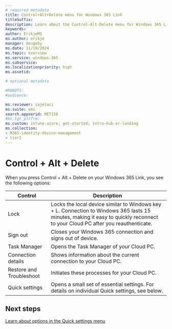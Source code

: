 ```yaml
---
# required metadata
title: Control+Alt+Delete menu for Windows 365 Link
titleSuffix:
description: Learn about the Control-Alt-Delete menu for Windows 365 Link
keywords:
author: ErikjeMS  
ms.author: erikje
manager: dougeby
ms.date: 11/19/2024
ms.topic: overview
ms.service: windows-365
ms.subservice:
ms.localizationpriority: high
ms.assetid: 

# optional metadata

#ROBOTS:
#audience:

ms.reviewer: sajelaci
ms.suite: ems
search.appverid: MET150
#ms.tgt_pltfrm:
ms.custom: intune-azure; get-started; intro-hub-or-landing
ms.collection:
- M365-identity-device-management
- tier2
---
```


# Control + Alt + Delete

When you press Control + Alt + Delete on your Windows 365 Link, you see the following options:

| Control | Description |
| --- | --- |
| Lock | Locks the local device similar to Windows key + L. Connection to Windows 365 lasts 15 minutes, making it easy to quickly reconnect to your Cloud PC after you reauthenticate. |
| Sign out | Closes your Windows 365 connection and signs out of device.  |
| Task Manager | Opens the Task Manager of your Cloud PC. |
| Connection details | Shows information about the current connection to your Cloud PC. |
| Restore and Troubleshoot | Initiates these processes for your Cloud PC. |
| Quick settings | Opens a small set of essential settings. For details on individual Quick settings, see below. |

<!-- ########################## -->
## Next steps

[Learn about options in the Quick settings menu](quick-settings.md) 
